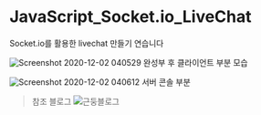 # JavaScript_Socket.io_LiveChat

Socket.io를 활용한 livechat 만들기 연습니다

![Screenshot 2020-12-02 040529](https://user-images.githubusercontent.com/29778054/100785442-fdce0780-3453-11eb-9331-f340d2754408.png)
완성부 후 클라이언트 부분 모습

![Screenshot 2020-12-02 040612](https://user-images.githubusercontent.com/29778054/100785505-150cf500-3454-11eb-8a3c-dcc84aa2151e.png)
서버 콘솔 부분 

>참조 블로그
>![근둥블로그](https://geundung.dev/)
